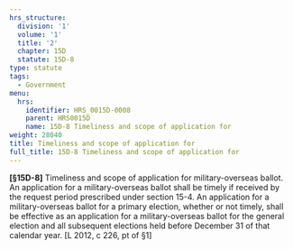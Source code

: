 ```yaml
---
hrs_structure:
  division: '1'
  volume: '1'
  title: '2'
  chapter: 15D
  statute: 15D-8
type: statute
tags:
  - Government
menu:
  hrs:
    identifier: HRS_0015D-0008
    parent: HRS0015D
    name: 15D-8 Timeliness and scope of application for
weight: 28040
title: Timeliness and scope of application for
full_title: 15D-8 Timeliness and scope of application for
---
```

**[§15D-**<a></a><a></a><a></a><a></a><a>**8]**</a> Timeliness and scope of application for military-overseas ballot. An application for a military-overseas ballot shall be timely if received by the request period prescribed under section 15-4\. An application for a military-overseas ballot for a primary election, whether or not timely, shall be effective as an application for a military-overseas ballot for the general election and all subsequent elections held before December 31 of that calendar year. [L 2012, c 226, pt of §1]
